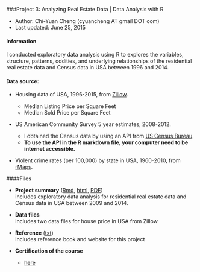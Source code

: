 ###Project 3: Analyzing Real Estate Data | Data Analysis with R

- Author:  Chi-Yuan Cheng (cyuancheng AT gmail DOT com) 
- Last updated: June 25, 2015

#### Information

I conducted exploratory data analysis using R to explores the variables, structure, patterns, oddities, and underlying relationships of the residential real estate data  and Census data in USA between 1996 and 2014. 


#### Data source:

- Housing data of USA, 1996-2015, from [Zillow](http://www.zillow.com/research/data/).
    + Median Listing Price per Square Feet
    + Median Sold Price per Square Feet

- US American Community Survey 5 year estimates, 2008-2012.
    + I obtained the Census data by using an API from [US Census Bureau](http://api.census.gov/data/key_signup.html).
    + **To use the API in the R markdown file, your computer need to be internet accessible.**

- Violent crime rates (per 100,000) by state in USA, 1960-2010, from [rMaps](https://github.com/ramnathv/rMaps/tree/master/data). 

####Files

- **Project summary** ([Rmd](Project3_RealEstateDataAnalsis.Rmd), [html](https://htmlpreview.github.io/?https://github.com/cyuancheng/explore-and-summarize-data_2/blob/master/Project3_RealEstateDataAnalsis.html), [PDF](Project3_RealEstateDataAnalsis.pdf))    
 includes exploratory data analysis for  residential real estate data  and Census data in USA between 2009 and 2014. 
- **Data files**  
	includes two data files for house price in USA from Zillow.

- **Reference** ([txt](reference.txt))  
	includes reference book and website for this project

- **Certification of the course**
	+ [here](certificate-3.pdf)





